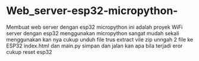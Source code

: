 # Web_server-esp32-micropython-
Membuat web server dengan esp32 micropython 
 ini adalah proyek WiFi server dengan esp32 menggunakan micropython 
 sangat mudah sekali menggunakan kan nya cukup unduh file trus extract vile zip 
 unngah 2 file ke ESP32 
 index.html dan main.py 
 simpan dan jalan kan apa bila terjadi eror cukup reset esp32 
